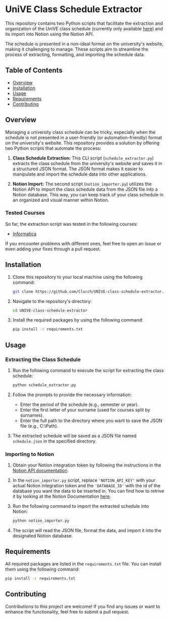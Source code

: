 # UniVE Class Schedule Extractor

This repository contains two Python scripts that facilitate the extraction and organization of the UniVE class schedule (currently only available [here](https://www.unive.it)) and its import into Notion using the Notion API.

The schedule is presented in a non-ideal format on the university's website, making it challenging to manage. These scripts aim to streamline the process of extracting, formatting, and importing the schedule data.

## Table of Contents

- [Overview](#overview)
- [Installation](#installation)
- [Usage](#usage)
- [Requirements](#requirements)
- [Contributing](#contributing)

## Overview

Managing a university class schedule can be tricky, especially when the schedule is not presented in a user-friendly (or automation-friendly) format on the university's website. This repository provides a solution by offering two Python scripts that automate the process:

1. **Class Schedule Extraction:** This CLI script (`schedule_extractor.py`) extracts the class schedule from the university's website and saves it in a structured JSON format. The JSON format makes it easier to manipulate and import the schedule data into other applications.

2. **Notion Import:** The second script (`notion_importer.py`) utilizes the Notion API to import the class schedule data from the JSON file into a Notion database. This way, you can keep track of your class schedule in an organized and visual manner within Notion.

### Tested Courses

So far, the extraction script was tested in the following courses:
- [Informatica](https://www.unive.it/data/it/1592/orario-lezioni)

If you encounter problems with different ones, feel free to open an issue or even adding your fixes through a pull request.


## Installation

1. Clone this repository to your local machine using the following command:

   ``` bash
   git clone https://github.com/Clucch/UNIVE-class-schedule-extractor.git
   ``` 

2. Navigate to the repository's directory:

   ``` bash
   cd UNIVE-class-schedule-extractor
   ``` 

3. Install the required packages by using the following command:

   ``` bash
   pip install -r requirements.txt
   ``` 

## Usage

### Extracting the Class Schedule

1. Run the following command to execute the script for extracting the class schedule:

   ```bash
   python schedule_extractor.py
   ```

2. Follow the prompts to provide the necessary information:
   - Enter the period of the schedule (e.g., semester or year).
   - Enter the first letter of your surname (used for courses split by surnames).
   - Enter the full path to the directory where you want to save the JSON file (e.g., C:\Path\).

3. The extracted schedule will be saved as a JSON file named `schedule.json` in the specified directory.

### Importing to Notion

1. Obtain your Notion integration token by following the instructions in the [Notion API documentation](https://developers.notion.com/docs/getting-started).

2. In the `notion_importer.py` script, replace `'NOTION_API_KEY'` with your actual Notion integration token and the `'DATABASE_ID'` with the id of the database you want the data to be inserted in. You can find how to retrive it by looking at the Notion Documentation [here](https://developers.notion.com/reference/retrieve-a-database).

3. Run the following command to import the extracted schedule into Notion:

   ```bash
   python notion_importer.py
   ```

4. The script will read the JSON file, format the data, and import it into the designated Notion database.


## Requirements

All required packages are listed in the `requirements.txt` file. You can install them using the following command:

```bash
pip install -r requirements.txt
```

## Contributing

Contributions to this project are welcome! If you find any issues or want to enhance the functionality, feel free to submit a pull request.

